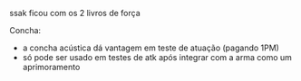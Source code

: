 ssak ficou com os 2 livros de força

Concha:
- a concha acústica dá vantagem em teste de atuação (pagando 1PM)
- só pode ser usado em testes de atk após integrar com a arma como um aprimoramento
